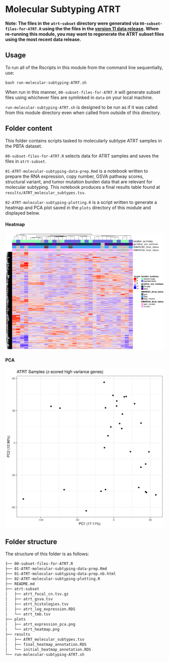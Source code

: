 # Molecular Subtyping ATRT

**Note: The files in the `atrt-subset` directory were generated via `00-subset-files-for-ATRT.R` using the the files in the [version 11 data release](https://github.com/AlexsLemonade/OpenPBTA-analysis/pull/293).
When re-running this module, you may want to regenerate the ATRT subset files using the most recent data release.**

## Usage

To run all of the Rscripts in this module from the command line sequentially, use:

```
bash run-molecular-subtyping-ATRT.sh
```

When run in this manner, `00-subset-files-for-ATRT.R` will generate subset files using whichever files are symlinked in `data` on your local machine.

`run-molecular-subtyping-ATRT.sh` is designed to be run as if it was called from this module directory even when called from outside of this directory.

## Folder content

This folder contains scripts tasked to molecularly subtype ATRT samples in the PBTA dataset.

`00-subset-files-for-ATRT.R` selects data for ATRT samples and saves the files in `atrt-subset`.

`01-ATRT-molecular-subtyping-data-prep.Rmd` is a notebook written to prepare the RNA expression, copy number, GSVA pathway scores, structural variant, and tumor mutation burden data that are relevant for molecular subtyping. This notebook produces a final results table found at `results/ATRT_molecular_subtypes.tsv`. 

`02-ATRT-molecular-subtyping-plotting.R` is a script written to generate a heatmap and PCA plot saved in the `plots` directory of this module and displayed below.

#### Heatmap

![](plots/atrt_heatmap.png)

#### PCA

![](plots/atrt_expression_pca.png)

## Folder structure 

The structure of this folder is as follows:

```
├── 00-subset-files-for-ATRT.R
├── 01-ATRT-molecular-subtyping-data-prep.Rmd
├── 01-ATRT-molecular-subtyping-data-prep.nb.html
├── 02-ATRT-molecular-subtyping-plotting.R
├── README.md
├── atrt-subset
│   ├── atrt_focal_cn.tsv.gz
│   ├── atrt_gsva.tsv
│   ├── atrt_histologies.tsv
│   ├── atrt_log_expression.RDS
│   └── atrt_tmb.tsv
├── plots
│   ├── atrt_expression_pca.png
│   └── atrt_heatmap.png
├── results
│   ├── ATRT_molecular_subtypes.tsv
│   ├── final_heatmap_annotation.RDS
│   └── initial_heatmap_annotation.RDS
└── run-molecular-subtyping-ATRT.sh
```